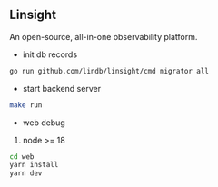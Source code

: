 ## Linsight

An open-source, all-in-one observability platform.

- init db records

```sh
go run github.com/lindb/linsight/cmd migrator all
```

- start backend server

```sh
make run
```

- web debug

1. node >= 18

```sh 
cd web
yarn install 
yarn dev
```

